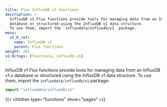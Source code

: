 ```yaml
---
title: Flux InfluxDB v1 functions
description: >
  InfluxDB v1 Flux functions provide tools for managing data from an InfluxDB v1.x
  database or structured using the InfluxDB v1 data structure.
  To use them, import the `influxdata/influxdb/v1` package.
menu:
  v2_0_ref:
    name: InfluxDB v1
    parent: Flux functions
weight: 202
v2.0/tags: [functions, influxdb-v1]
---
```


InfluxDB v1 Flux functions provide tools for managing data from an InfluxDB v1.x
database or structured using the InfluxDB v1 data structure.
To use them, import the `influxdata/influxdb/v1` package:

```js
import "influxdata/influxdb/v1"
```

{{< children type="functions" show="pages" >}}
